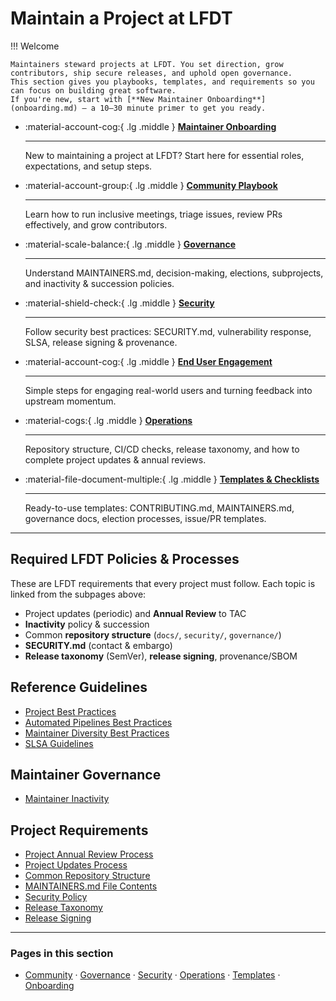 [//]: # (SPDX-License-Identifier: CC-BY-4.0)

# Maintain a Project at LFDT

!!! Welcome

    Maintainers steward projects at LFDT. You set direction, grow contributors, ship secure releases, and uphold open governance.  
    This section gives you playbooks, templates, and requirements so you can focus on building great software.  
    If you're new, start with [**New Maintainer Onboarding**](onboarding.md) — a 10–30 minute primer to get you ready.

<div class="grid cards" markdown>

- :material-account-cog:{ .lg .middle } __[Maintainer Onboarding](onboarding.md)__

    ---

    New to maintaining a project at LFDT? Start here for essential roles, expectations, and setup steps.

- :material-account-group:{ .lg .middle } __[Community Playbook](community.md)__

    ---

    Learn how to run inclusive meetings, triage issues, review PRs effectively, and grow contributors.

- :material-scale-balance:{ .lg .middle } __[Governance](governance.md)__

    ---

    Understand MAINTAINERS.md, decision-making, elections, subprojects, and inactivity & succession policies.

- :material-shield-check:{ .lg .middle } __[Security](security.md)__

    ---

    Follow security best practices: SECURITY.md, vulnerability response, SLSA, release signing & provenance.

- :material-account-cog:{ .lg .middle } __[End User Engagement](enduserengagement.md)__

    ---

    Simple steps for engaging real-world users and turning feedback into upstream momentum.

- :material-cogs:{ .lg .middle } __[Operations](operations.md)__

    ---

    Repository structure, CI/CD checks, release taxonomy, and how to complete project updates & annual reviews.

- :material-file-document-multiple:{ .lg .middle } __[Templates & Checklists](templates.md)__

    ---

    Ready-to-use templates: CONTRIBUTING.md, MAINTAINERS.md, governance docs, election processes, issue/PR templates.

</div>

---

## Required LFDT Policies & Processes

These are LFDT requirements that every project must follow. Each topic is linked from the subpages above:

- Project updates (periodic) and **Annual Review** to TAC  
- **Inactivity** policy & succession  
- Common **repository structure** (`docs/`, `security/`, `governance/`)  
- **SECURITY.md** (contact & embargo)  
- **Release taxonomy** (SemVer), **release signing**, provenance/SBOM

## Reference Guidelines

- [Project Best Practices](https://lf-decentralized-trust.github.io/governance/guidelines/project-best-practices/)  
- [Automated Pipelines Best Practices](https://lf-decentralized-trust.github.io/governance/guidelines/automated-pipelines-best-practices/)  
- [Maintainer Diversity Best Practices](https://lf-decentralized-trust.github.io/governance/guidelines/maintainer-diversity-best-practices/)  
- [SLSA Guidelines](https://lf-decentralized-trust.github.io/governance/guidelines/slsa-guidelines/)

## Maintainer Governance

- [Maintainer Inactivity](https://lf-decentralized-trust.github.io/governance/governing-documents/inactivity/#maintainer-inactivity)

## Project Requirements

- [Project Annual Review Process](https://lf-decentralized-trust.github.io/governance/governing-documents/project-annual-review/)  
- [Project Updates Process](https://lf-decentralized-trust.github.io/governance/governing-documents/project-updates/)  
- [Common Repository Structure](https://lf-decentralized-trust.github.io/governance/governing-documents/project-updates/)  
- [MAINTAINERS.md File Contents](https://lf-decentralized-trust.github.io/governance/governing-documents/MAINTAINERS-file/)  
- [Security Policy](https://lf-decentralized-trust.github.io/governance/governing-documents/security/)  
- [Release Taxonomy](https://lf-decentralized-trust.github.io/governance/governing-documents/release-taxonomy/)  
- [Release Signing](https://lf-decentralized-trust.github.io/governance/governing-documents/release-signing/)

---

### Pages in this section

- [Community](community.md) · [Governance](governance.md) · [Security](security.md) · [Operations](operations.md) · [Templates](templates.md) · [Onboarding](onboarding.md)

